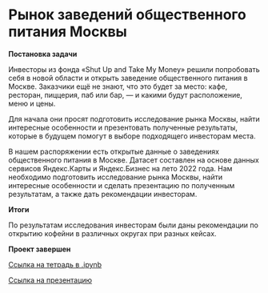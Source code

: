 # Рынок заведений общественного питания Москвы

<b>Постановка задачи</b>

Инвесторы из фонда «Shut Up and Take My Money» решили попробовать себя в новой области и открыть заведение общественного питания в Москве. Заказчики ещё не знают, что это будет за место: кафе, ресторан, пиццерия, паб или бар, — и какими будут расположение, меню и цены.

Для начала они просят подготовить исследование рынка Москвы, найти интересные особенности и презентовать полученные результаты, которые в будущем помогут в выборе подходящего инвесторам места.

В нашем распоряжении есть открытые данные о заведениях общественного питания в Москве. Датасет составлен на основе данных сервисов Яндекс.Карты и Яндекс.Бизнес на лето 2022 года. Нам необходимо подготовить исследование рынка Москвы, найти интересные особенности и сделать презентацию по полученным результатам, а также дать рекомендации инвесторам.

<b>Итоги</b>

По результатам исследования инвесторам были даны рекомендации по открытию кофейни в различных округах при разных кейсах.

<b>Проект завершен</b>

[Ссылка на тетрадь в .ipynb](https://github.com/Dmitriykuprienko/Portfolio/blob/main/Исследование%20рынка%20общественного%20питания%20Москвы/Рынок%20заведений%20общественного%20питания%20Москвы.ipynb)

[Ссылка на презентацию](https://disk.yandex.ru/i/9XHrvfgpirwN7A)



